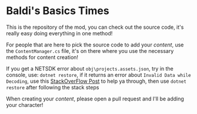 # Baldi's Basics Times
This is the repository of the mod, you can check out the source code, it's really easy doing everything in one method!

For people that are here to pick the source code to add your _content_, use the ``ContentManager.cs`` file, it's on there where you use the necessary methods for content creation!

If you get a NETSDK error about ``obj\projects.assets.json``, try in the console, use: ``dotnet restore``, if it returns an error about ``Invalid Data while Decoding``, use this [StackOverFlow Post](https://stackoverflow.com/questions/55807079/i-found-invalid-data-while-decoding-error-updating-nuget-packages) to help ya through, then use ``dotnet restore`` after following the stack steps

When creating your _content_, please open a pull request and I'll be adding your character!
